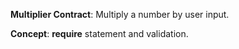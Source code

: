 **Multiplier Contract**: Multiply a number by user input.

**Concept**: **require** statement and validation.
